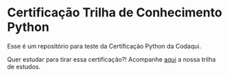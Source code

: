 # Certificação Trilha de Conhecimento Python

Esse é um repositório para teste da Certificação Python da Codaqui.

Quer estudar para tirar essa certificação?! Acompanhe [aqui](https://github.com/codaqui/institucional-trilhas-estudos/blob/main/guias/programador-python.md) a nossa trilha de estudos.
